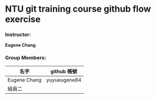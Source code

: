# NTU git training course github flow exercise

### Instructor:

**Eugene Chang** 

### Group Members:

| **名字**           | **github 帳號**       |
| ------------------|:---------------------:|
| Eugene Chang      |  yuyueugene84         |
| 組員二             |                       |

